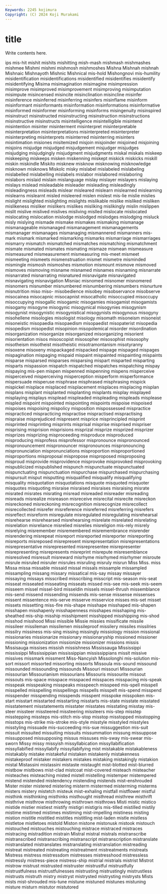 ```yaml
---
Keywords: 2245 kojimura
Copyright: (C) 2024 Koji Murakami
---
```


# title

Write contents here.



ips mis-hit mishit mishits mishitting mish-mash mishmash mishmashes mishmee
Mishmi mishmi mishmosh mishmoshes Mishna Mishnah mishnah Mishnaic Mishnayoth Mishnic
Mishnical mis-hold Mishongnovi mis-humility misidentification misidentifications misidentified misidentifies misidentify misidentifying
Misima misimagination misimagine misimpression misimprove misimproved misimprovement misimproving misimputation misimpute
misincensed misincite misinclination misincline misinfer misinference misinferred misinferring misinfers misinflame
misinform misinformant misinformants misinformation misinformations misinformative misinformed misinformer misinforming misinforms
misingenuity misinspired misinstruct misinstructed misinstructing misinstruction misinstructions misinstructive misinstructs misintelligence
misintelligible misintend misintention misinter misinterment misinterpret misinterpretable misinterpretation misinterpretations misinterpreted
misinterpreter misinterpreting misinterprets misinterred misinterring misinters misintimation misiones misitemized misjoin
misjoinder misjoined misjoining misjoins misjudge misjudged misjudgement misjudger misjudges misjudging
misjudgingly misjudgment misjudgments miskal miskals miskeep miskeeping miskeeps misken miskenning
miskept miskick miskicks miskill miskin miskindle Miskito misknew misknow misknowing
misknowledge misknown misknows Miskolc misky mislabel mislabeled mislabeling mislabelled mislabelling
mislabels mislabor mislabored mislaboring mislabors mislaid mislain mislanguage mislay mislayer
mislayers mislaying mislays mislead misleadable misleader misleading misleadingly misleadingness misleads
mislear misleared mislearn mislearned mislearning mislearns mislearnt misled misleered mislen
mislest mis-lie mislie mislies mislight mislighted mislighting mislights mislikable mislike
misliked misliken mislikeness misliker mislikers mislikes misliking mislikingly mislin mislippen
mislit mislive mislived mislives misliving mislled mislocate mislocated mislocating mislocation
mislodge mislodged mislodges mislodging misluck misly mislying mismade mismake mismakes
mismaking mismanage mismanageable mismanaged mismanagement mismanagements mismanager mismanages mismanaging mismannered
mismanners mis-mark mismark mismarked mismarking mismarks mismarriage mismarriages mismarry mismatch
mismatched mismatches mismatching mismatchment mismate mismated mismates mismating mismaze mismean
mismeasure mismeasured mismeasurement mismeasuring mis-meet mismeet mismeeting mismeets mismenstruation mismet
mismetre misminded mismingle mismosh mismoshes mismotion mismount mismove mismoved mismoves
mismoving misname misnamed misnames misnaming misnarrate misnarrated misnarrating misnatured misnavigate
misnavigated misnavigating misnavigation Misniac misnomed misnomer misnomered misnomers misnumber misnumbered
misnumbering misnumbers misnurture misnutrition miso miso- misobedience misobey misobservance misobserve
misocainea misocapnic misocapnist misocatholic misoccupied misoccupy misoccupying misogallic misogamic misogamies
misogamist misogamists misogamy misogyne misogynic misogynical misogynies misogynism misogynist misogynistic
misogynistical misogynists misogynous misogyny misohellene misologies misologist misology misomath misoneism
misoneist misoneistic misopaedia misopaedism misopaedist misopaterist misopedia misopedism misopedist misopinion
misopolemical misorder misordination misorganization misorganize misorganized misorganizing misorient misorientation misos
misoscopist misosopher misosophist misosophy misotheism misotheist misotheistic misotramontanism misotyranny misoxene
misoxeny mispackaged mispacked mispage mispaged mispages mispagination mispaging mispaid mispaint
mispainted mispainting mispaints misparse misparsed misparses misparsing mispart misparted misparting
misparts mispassion mispatch mispatched mispatches mispatching mispay mispaying mis-pen mispen
mispenned mispenning mispens misperceive misperceived misperceiving misperception misperform misperformance mispersuade
misperuse misphrase misphrased misphrasing mispick mispickel misplace misplaced misplacement misplaces
misplacing misplan misplans misplant misplanted misplanting misplants misplay misplayed misplaying
misplays misplead mispleaded mispleading mispleads misplease mispled mispoint mispointed mispointing
mispoints mispoise mispoised mispoises mispoising mispolicy misposition mispossessed mispractice mispracticed
mispracticing mispractise mispractised mispractising mispraise misprejudiced mispresent misprice misprincipled misprint
misprinted misprinting misprints misprisal misprise misprised mispriser misprising misprision misprisions
misprizal misprize misprized misprizer misprizes misprizing misproceeding misproduce misproduced misproducing
misprofess misprofessor mispronounce mispronounced mispronouncement mispronouncer mispronounces mispronouncing mispronunciation mispronunciations
misproportion misproportioned misproportions misproposal mispropose misproposed misproposing misproud misprovide misprovidence
misprovoke misprovoked misprovoking mispublicized mispublished mispunch mispunctuate mispunctuated mispunctuating mispunctuation
mispurchase mispurchased mispurchasing mispursuit misput misputting misqualified misqualify misqualifying misquality
misquotation misquotations misquote misquoted misquoter misquotes misquoting misraise misraised misraises
misraising misrate misrated misrates misrating misread misreaded misreader misreading misreads
misrealize misreason misreceive misrecital misrecite misreckon misreckoned misreckoning misrecognition misrecognize
misrecollect misrecollected misrefer misreference misreferred misreferring misrefers misreflect misreform misregulate
misregulated misregulating misrehearsal misrehearse misrehearsed misrehearsing misrelate misrelated misrelating misrelation
misreliance misrelied misrelies misreligion mis-rely misrely misrelying misremember misremembered misremembrance
misrender misrendering misrepeat misreport misreported misreporter misreporting misreports misreposed misrepresent
misrepresentation misrepresentations misrepresentative misrepresented misrepresentee misrepresenter misrepresenting misrepresents misreprint misrepute
misresemblance misresolved misresult misreward misrhyme misrhymed misrhymer misroute misrule misruled
misruler misrules misruling misruly misrun Miss Miss. miss Missa missa
missable missaid missal missals missample missampled missampling missang missary missatical
mis-say missay missayer missaying missays misscribed misscribing misscript mis-season mis-seat
misseat misseated misseating misseats missed mis-see mis-seek mis-seem misseem missel
missel-bird misseldin missels missel-thrush missemblance mis-send missend missending missends mis-sense
missense missenses missent missentence mis-serve misserve misservice misses mis-set misset
missets missetting miss-fire mis-shape misshape misshaped mis-shapen misshapen misshapenly misshapenness
misshapes misshaping mis-sheathed mis-ship misship misshipment misshipped misshipping mis-shod misshod
misshood Missi missible Missie missies missificate missile missileer missileman missilemen
missileproof missilery missiles missilries missilry missiness mis-sing missing missingly missiology
mission missional missionaries missionarize missionary missionaryship missioned missioner missioning missionization
missionize missionizer missions missis Missisauga missises missish missishness Mississauga Mississippi
mississippi Mississippian mississippian mississippians missit missive missives missmark missment Miss-Nancyish
Missolonghi mis-solution mis-sort missort missorted missorting missorts Missoula mis-sound missound
missounded missounding missounds Missouri missouri Missourian missourian Missourianism missourians Missouris
missourite missout missouts mis-space misspace misspaced misspaces misspacing mis-speak misspeak
misspeaking misspeaks misspeech misspeed mis-spell misspell misspelled misspelling misspellings misspells
misspelt mis-spend misspend misspender misspending misspends misspent misspoke misspoken mis-start
misstart misstarted misstarting misstarts mis-state misstate misstated misstatement misstatements misstater
misstates misstating misstay mis-steer missteer missteered missteering missteers mis-step misstep
misstepping missteps mis-stitch mis-stop misstop misstopped misstopping misstops mis-strike mis-stroke
mis-style misstyle misstyled misstyles misstyling missuade mis-succeeding mis-sue missuggestion mis-suit
missuit missuited missuiting missuits missummation missung missuppose missupposed missupposing missus
missuses mis-sway mis-swear mis-sworn Missy missy missyish missyllabication missyllabification missyllabified
missyllabify missyllabifying mist mistakable mistakableness mistakably mistake mistakeful mistaken mistakenly
mistakenness mistakeproof mistaker mistakers mistakes mistaking mistakingly mistakion mistal Mistassini
mistassini mistaste mistaught mist-blotted mist-blurred mistbow mistbows mist-clad mistcoat mist-covered
misteach misteacher misteaches misteaching misted mistell mistelling mistemper mistempered mistend
mistended mistendency mistending mistends mist-enshrouded Mister mister mistered mistering misterm
mistermed misterming misterms misters mistery mistetch misteuk mist-exhaling mistfall mistflower
mistful misthink misthinking misthinks misthought misthread misthrew misthrift misthrive misthrow
misthrowing misthrown misthrows Misti mistic mistico mistide mistier mistiest mistify
mistigri mistigris mis-tilled mistilled mistily mistime mistimed mistimes mistiming mist-impelling
mistiness misting mistion mistitle mistitled mistitles mistitling mist-laden mistle mistless
mistletoe mistletoes mistold Miston mistone mistonusk mistook mistouch mistouched mistouches
mistouching mistrace mistraced mistraces mistracing mistradition mistrain Mistral mistral mistrals
mistranscribe mistranscribed mistranscribing mistranscript mistranscription mistranslate mistranslated mistranslates mistranslating mistranslation
mistreading mistreat mistreated mistreating mistreatment mistreatments mistreats Mistress mistress mistressdom
mistresses mistresshood mistressless mistressly mistress-piece mistress-ship mistrial mistrials mistrist Mistrot
mistrow mistrust mistrusted mistruster mistrustful mistrustfully mistrustfulness mistrustfulnesses mistrusting mistrustingly
mistrustless mistrusts mistruth mistry mistryst mistrysted mistrysting mistrysts Mists mists
mist-shrouded mis-tune mistune mistuned mistunes mistuning misture misturn mistutor mistutored
